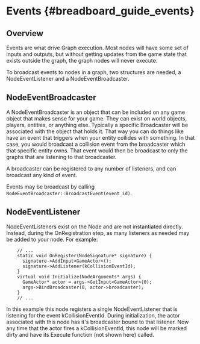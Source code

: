 Events    {#breadboard_guide_events}
======

## Overview

Events are what drive Graph execution. Most nodes will have some set of inputs
and outputs, but without getting updates from the game state that exists outside
the graph, the graph nodes will never execute.

To broadcast events to nodes in a graph, two structures are needed, a
NodeEventListener and a NodeEventBroadcaster.

## NodeEventBroadcaster

A NodeEventBroadcaster is an object that can be included on any game object that
makes sense for your game. They can exist on world objects, players, entities,
or anything else. Typically a specific Broadcaster will be associated with the
object that holds it. That way you can do things like have an event that
triggers when your entity collides with something. In that case, you would
broadcast a collision event from the broadcaster which that specific entity
owns. That event would then be broadcast to only the graphs that are listening
to that broadcaster.

A broadcaster can be registered to any number of listeners, and can broadcast
any kind of event.

Events may be broadcast by calling
`NodeEventBroadcaster::BroadcastEvent(event_id)`.

## NodeEventListener

NodeEventListeners exist on the Node and are not instantiated directly. Instead,
during the OnRegistration step, as many listeners as needed may be added to your
node. For example:

~~~{.cpp}
    // ...
    static void OnRegister(NodeSignature* signature) {
      signature->AddInput<GameActor>();
      signature->AddListener(kCollisionEventId);
    }
    virtual void Initialize(NodeArguments* args) {
      GameActor* actor = args->GetInput<GameActor>(0);
      args->BindBroadcaster(0, actor->broadcaster);
    }
    // ...
~~~

In this example this node registers a single NodeEventListener that is listening
for the event kCollisionEventId. During initialization, the actor associated
with this node has it's broadcaster bound to that listener. Now any time that
the actor fires a kCollisionEventId, this node will be marked dirty and have its
Execute function (not shown here) called.
